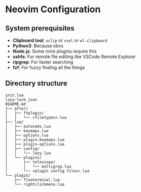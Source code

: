 # Neovim Configuration

## System prerequisites

- **Clipboard tool**: `xclip` or `xsel` or `wl-clipboard`
- **Python3**: Because obvs
- **Node.js**: Some nvim plugins require this
- **sshfs**: For remote file editing like VSCode Remote Explorer
- **ripgrep**: For faster searching
- **fzf**: For fuzzy finding all the things

## Directory structure

```
init.lua
lazy-lock.json
README.md
├── after/
│   ├── ftplugin/
│   │   └── <filetypes>.lua
├── lua/
│   ├── autocmds.lua
│   ├── keymaps.lua
│   ├── options.lua
│   ├── plugin-keymaps.lua
│   ├── plugin-options.lua
│   ├── config/
│   │   └── lazy.lua
│   └── plugins/
│       ├── telescope/
│       │   └── multigrep.lua
│       └── <plugin config files>.lua
└── plugin/
    ├── floaterminal.lua
    └── rightclickmenu.lua
```
